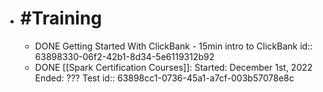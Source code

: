 - # #Training
	- DONE Getting Started With ClickBank - 15min intro to ClickBank
	  id:: 63898330-06f2-42b1-8d34-5e6119312b92
	- DONE [[Spark Certification Courses]]: Started: December 1st, 2022 Ended: ??? Test
	  id:: 63898cc1-0736-45a1-a7cf-003b57078e8c